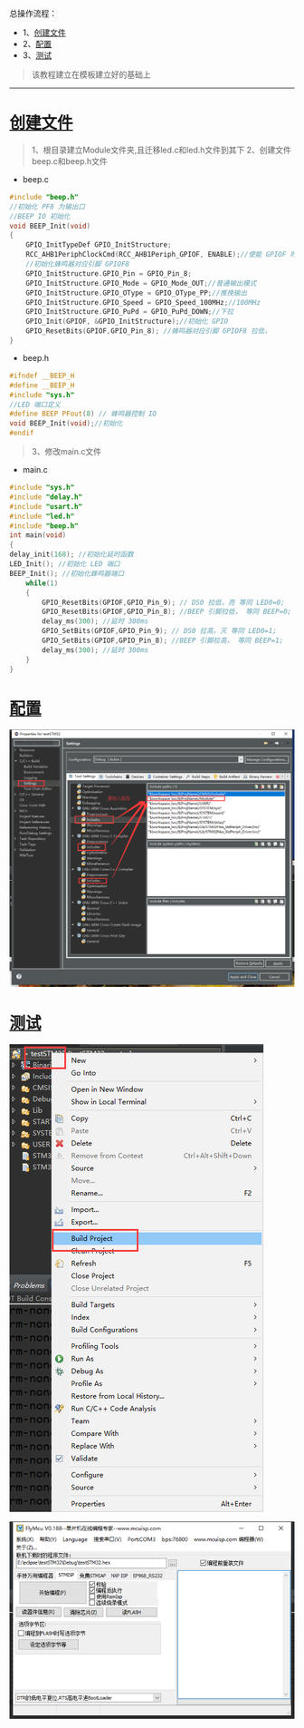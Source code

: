 总操作流程：
- 1、[创建文件](#STM-M4-01)
- 2、[配置](#STM-M4-02)
- 3、[测试](#STM-M4-03)

> 该教程建立在模板建立好的基础上

***

# <a name="STM-M4-01" href="#" >创建文件</a>

> 1、根目录建立Module文件夹,且迁移led.c和led.h文件到其下
> 2、创建文件beep.c和beep.h文件

- beep.c

```c
#include "beep.h"
//初始化 PF8 为输出口
//BEEP IO 初始化
void BEEP_Init(void)
{
	GPIO_InitTypeDef GPIO_InitStructure;
	RCC_AHB1PeriphClockCmd(RCC_AHB1Periph_GPIOF, ENABLE);//使能 GPIOF 时钟
	//初始化蜂鸣器对应引脚 GPIOF8
	GPIO_InitStructure.GPIO_Pin = GPIO_Pin_8;
	GPIO_InitStructure.GPIO_Mode = GPIO_Mode_OUT;//普通输出模式
	GPIO_InitStructure.GPIO_OType = GPIO_OType_PP;//推挽输出
	GPIO_InitStructure.GPIO_Speed = GPIO_Speed_100MHz;//100MHz
	GPIO_InitStructure.GPIO_PuPd = GPIO_PuPd_DOWN;//下拉
	GPIO_Init(GPIOF, &GPIO_InitStructure);//初始化 GPIO
	GPIO_ResetBits(GPIOF,GPIO_Pin_8); //蜂鸣器对应引脚 GPIOF8 拉低，
}
```

- beep.h

```c
#ifndef __BEEP_H
#define __BEEP_H
#include "sys.h"
//LED 端口定义
#define BEEP PFout(8) // 蜂鸣器控制 IO
void BEEP_Init(void);//初始化
#endif

```


> 3、修改main.c文件

- main.c

```c
#include "sys.h"
#include "delay.h"
#include "usart.h"
#include "led.h"
#include "beep.h"
int main(void)
{
delay_init(168); //初始化延时函数
LED_Init(); //初始化 LED 端口
BEEP_Init(); //初始化蜂鸣器端口
	while(1)
	{
		GPIO_ResetBits(GPIOF,GPIO_Pin_9); // DS0 拉低，亮 等同 LED0=0;
		GPIO_ResetBits(GPIOF,GPIO_Pin_8); //BEEP 引脚拉低， 等同 BEEP=0;
		delay_ms(300); //延时 300ms
		GPIO_SetBits(GPIOF,GPIO_Pin_9); // DS0 拉高，灭 等同 LED0=1;
		GPIO_SetBits(GPIOF,GPIO_Pin_8); //BEEP 引脚拉高， 等同 BEEP=1;
		delay_ms(300); //延时 300ms
	}
}

```

# <a name="STM-M4-02" href="#" >配置</a>

![](image/5-1.png)

# <a name="STM-M4-03" href="#" >测试</a>

![](image/4-14.png)

![](image/4-15.png)
